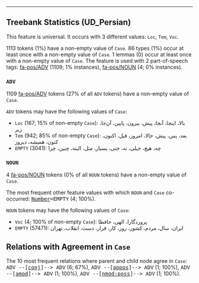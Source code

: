

--------------------------------------------------------------------------------

## Treebank Statistics (UD_Persian)

This feature is universal.
It occurs with 3 different values: `Loc`, `Tem`, `Voc`.

1113 tokens (1%) have a non-empty value of `Case`.
86 types (1%) occur at least once with a non-empty value of `Case`.
1 lemmas (0) occur at least once with a non-empty value of `Case`.
The feature is used with 2 part-of-speech tags: [fa-pos/ADV]() (1109; 1% instances), [fa-pos/NOUN]() (4; 0% instances).

### `ADV`

1109 [fa-pos/ADV]() tokens (27% of all `ADV` tokens) have a non-empty value of `Case`.

`ADV` tokens may have the following values of `Case`:

* `Loc` (167; 15% of non-empty `Case`): بالا، اینجا، آنجا، پیش، بیرون، پایین، آن‌جا، زیر
* `Tem` (942; 85% of non-empty `Case`): بعد، پس، پیش، حالا، امروز، قبل، اکنون، کنون، همیشه، دیروز
* `EMPTY` (3041): چه، هیچ، خیلی، نه، حتی، بسیار، مثل، البته، چنین، چرا

### `NOUN`

4 [fa-pos/NOUN]() tokens (0% of all `NOUN` tokens) have a non-empty value of `Case`.

The most frequent other feature values with which `NOUN` and `Case` co-occurred: <tt><a href="Number.html">Number</a>=EMPTY</tt> (4; 100%).

`NOUN` tokens may have the following values of `Case`:

* `Voc` (4; 100% of non-empty `Case`): پروردگارا، الهی، حافظا
* `EMPTY` (57471): ایران، سال، مردم، کشور، روز، کار، قرار، دست، انقلاب، تهران

## Relations with Agreement in `Case`

The 10 most frequent relations where parent and child node agree in `Case`:
<tt>ADV --[<a href="../dep/conj.html">conj</a>]--> ADV</tt> (6; 67%),
<tt>ADV --[<a href="../dep/appos.html">appos</a>]--> ADV</tt> (1; 100%),
<tt>ADV --[<a href="../dep/amod.html">amod</a>]--> ADV</tt> (1; 100%),
<tt>ADV --[<a href="../dep/nmod:poss.html">nmod:poss</a>]--> ADV</tt> (1; 100%).

